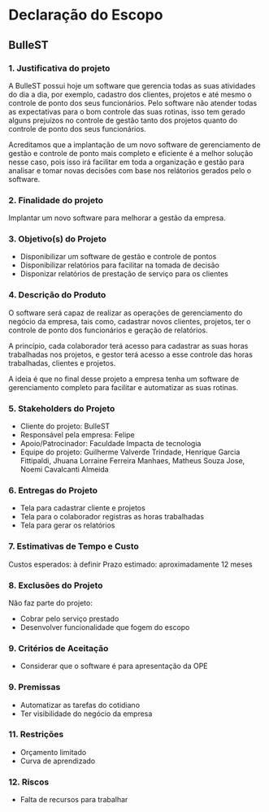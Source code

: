 # Declaração do Escopo

## **BulleST**

### **1. Justificativa do projeto**
A BulleST possui hoje um software que gerencia todas as suas atividades do dia a dia, por exemplo, cadastro dos clientes, projetos e até mesmo o controle de ponto dos seus funcionários. Pelo software não atender todas as expectativas para o bom controle das suas rotinas, isso tem gerado alguns prejuízos no controle de gestão tanto dos projetos quanto do controle de ponto dos seus funcionários.

Acreditamos que a implantação de um novo software de gerenciamento de gestão e controle de ponto mais completo e eficiente é a melhor solução nesse caso, pois isso irá facilitar em toda a organização e gestão para analisar e tomar novas decisões com base nos relátorios gerados pelo o software.

### **2. Finalidade do projeto**
Implantar um novo software para melhorar a gestão da empresa.

### **3. Objetivo(s) do Projeto**
- Disponibilizar um software de gestão e controle de pontos
- Disponibilizar relatórios para facilitar na tomada de decisão
- Disponizar relatórios de prestação de serviço para os clientes

### **4. Descrição do Produto**
O software será capaz de realizar as operações de gerenciamento do negócio da empresa, tais como, cadastrar novos clientes, projetos, ter o controle de ponto dos funcionários e geração de relatórios.

A princípio, cada colaborador terá acesso para cadastrar as suas horas trabalhadas nos projetos, e gestor terá acesso a esse controle das horas trabalhadas, clientes e projetos.

A ideia é que no final desse projeto a empresa tenha um software de gerenciamento completo para facilitar e automatizar as suas rotinas.

### **5. Stakeholders do Projeto**
- Cliente do projeto: BulleST
- Responsável pela empresa: Felipe
- Apoio/Patrocinador: Faculdade Impacta de tecnologia
- Equipe do projeto: Guilherme Valverde Trindade, Henrique Garcia Fittipaldi, Jhuana Lorraine Ferreira Manhaes, Matheus Souza Jose, Noemi Cavalcanti Almeida

### **6. Entregas do Projeto**
- Tela para cadastrar cliente e projetos
- Tela para o colaborador registras as horas trabalhadas
- Tela para gerar os relatórios

### **7.  Estimativas de Tempo e Custo**
Custos esperados: à definir
Prazo estimado: aproximadamente 12 meses

### **8. Exclusões do Projeto**
Não faz parte do projeto:
- Cobrar pelo serviço prestado
- Desenvolver funcionalidade que fogem do escopo

### **9. Critérios de Aceitação**
- Considerar que o software é para apresentação da OPE

### **9. Premissas**
- Automatizar as tarefas do cotidiano
- Ter visibilidade do negócio da empresa

### **11. Restrições**
- Orçamento limitado
- Curva de aprendizado

### **12. Riscos**
- Falta de recursos para trabalhar